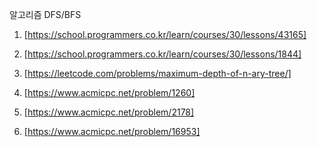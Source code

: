알고리즘 DFS/BFS

1. [https://school.programmers.co.kr/learn/courses/30/lessons/43165]
2. [https://school.programmers.co.kr/learn/courses/30/lessons/1844]
3. [https://leetcode.com/problems/maximum-depth-of-n-ary-tree/]

4. [https://www.acmicpc.net/problem/1260]
5. [https://www.acmicpc.net/problem/2178]
6. [https://www.acmicpc.net/problem/16953]